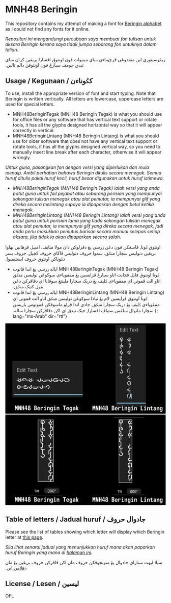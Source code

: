 # MNH48 Beringin

This repository contains my attempt of making a font for [Beringin alphabet](https://omniglot.com/conscripts/beringin.htm) as I could not find any fonts for it online.



*Repositori ini mengandungi percubaan saya membuat fon tulisan untuk aksara Beringin kerana saya tidak jumpa sebarang fon untuknya dalam talian.*



<span lang="ms-Arab" dir="rtl">ريڤوسيتوري اين مڠندوڠي ڤرچوباءن ساي ممبوات فون اونتوق اقسارا بريڠين کران ساي تيدق جومڤ سبارڠ فون اونتوقڽ دالم تالين.</span>



## Usage / Kegunaan / کݢوناءن

To use, install the appropriate version of font and start typing. Note that Beringin is written vertically. All letters are lowercase, uppercase letters are used for special letters.

- MNH48BeringinTegak (MNH48 Beringin Tegak) is what you should use for office files or any software that has vertical text support or rotate tools, it has all the glyphs designed horizontal way so that it will appear correctly in vertical.
- MNH48BeringinLintang (MNH48 Beringin Lintang) is what you should use for older software that does not have any vertical text support or rotate tools, it has all the glyphs designed vertical way, so you need to manually insert line break after each character, otherwise it will appear wrongly.



*Untuk guna, pasangkan fon dengan versi yang diperlukan dan mula menaip. Ambil perhatian bahawa Beringin ditulis secara menegak. Semua huruf ditulis pakai huruf kecil, huruf besar digunakan untuk huruf istimewa.*

- *MNH48BeringinTegak (MNH48 Beringin Tegak) ialah versi yang anda patut guna untuk fail pejabat atau sebarang perisian yang mempunyai sokongan tulisan menegak atau alat pemutar, ia mempunyai glif yang direka secara melintang supaya ia dipaparkan dengan betul ketika menegak.*
- *MNH48BeringinLintang (MNH48 Beringin Lintang) ialah versi yang anda patut guna untuk perisian lama yang tiada sokongan tulisan menegak atau alat pemutar, ia mempunyai glif yang direka secara menegak, jadi anda perlu masukkan pemutus barisan secara manual selepas setiap aksara, jika tidak ia akan dipaparkan secara salah.*



<span lang="ms-Arab" dir="rtl">اونتوق ݢونا⹁ ڤاسڠکن فون دڠن ۏرسي يڠ دڤرلوکن دان مولا منايڤ. امبيل ڤرهاتين بهاوا بريڠين دتوليس سچارا منݢق. سموا حروف دتوليس ڤاکاي حروف کچيل⹁ حروف بسر دݢوناکن اونتوق حروف ايستيميوا.</span>

- <span lang="ms-Arab" dir="rtl">MNH48BeringinTegak (MNH48 Beringin Tegak) اياله ۏرسي يڠ اندا ڤاتوت ݢونا اونتوق فايل ڤجابت اتاو سبارڠ ڤرايسين يڠ ممڤوڽاءي سوکوڠن توليسن منݢق اتاو الت ڤموتر⹁ اي ممڤوڽاءي ݢليف يڠ دريک سچارا ملينتڠ سوڤايا اي دڤاڤرکن دڠن بتول کتيک منݢق.</span>
- <span lang="ms-Arab" dir="rtl">MNH48BeringinLintang (MNH48 Beringin Lintang) اياله ۏرسي يڠ اندا ڤاتوت ݢونا اونتوق ڤرايسين لام يڠ تيادا سوکوڠن توليسن منݢق اتاو الت ڤموتر⹁ اي ممڤوڽاءي ݢليف يڠ دريک سچارا منݢق⹁ جادي اندا ڤرلو ماسوقکن ڤموتوس باريسن سچارا مانوال سلڤس ستياڤ اقسارا⹁ جيک تيدق اي اکن دڤاڤرکن سچارا ساله.</span>
{: lang="ms-Arab" dir="rtl"}



![input](docs/input.png)
![display](docs/display.png)



## Table of letters / Jadual huruf / جادوال حروف

Please see the list of tables showing which letter will display which Beringin letter at [this page](http://jawi.mnh48.moe/mnh48-beringin/en).



*Sila lihat senarai jadual yang menunjukkan huruf mana akan paparkan huruf Beringin yang mana di [halaman ini](http://jawi.mnh48.moe/mnh48-beringin/ms).*



<span lang="ms-Arab" dir="rtl">سيلا ليهت سناراي جادوال يڠ منونجوقکن حروف مان اکن ڤاڤرکن حروف بريڠين يڠ مان د<a href="http://jawi.mnh48.moe/mnh48-beringin/ms-Arab">هلامن اين</a>.</span>



## License / Lesen / ليسين
OFL
